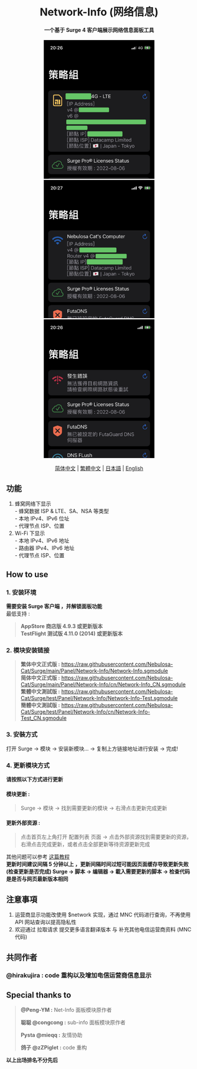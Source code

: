 <h1 align="center"> Network-Info (网络信息) </h1>

<h4 align="center"> 一个基于 Surge 4 客户端展示网络信息面板工具 </h4>

<p align="center">
<img src="https://raw.githubusercontent.com/Nebulosa-Cat/Surge/main/Panel/Network-Info/img/cell.JPG" width="300"></img>
<img src="https://raw.githubusercontent.com/Nebulosa-Cat/Surge/main/Panel/Network-Info/img/wifi.JPG" width="300"></img>
<img src="https://raw.githubusercontent.com/Nebulosa-Cat/Surge/main/Panel/Network-Info/img/error.JPG" width="300"></img>
</p>
<p align="center">
  <a href="/Panel/Network-Info/READMEs/README.cn.md">简体中文</a> |
  <a href="/Panel/Network-Info/README.md">繁體中文</a> |
  <a href="/Panel/Network-Info/READMEs/README.jpn.md">日本語</a> |
  <a href="/Panel/Network-Info/READMEs/README.en.md">English</a>
</p>

## 功能
1. 蜂窝网络下显示<br>- 蜂窝数据 ISP  & LTE、SA、NSA 等类型<br>- 本地 IPv4、IPv6 位址<br>- 代理节点 ISP、位置
2. Wi-Fi 下显示<br>- 本地 IPv4、IPv6 地址<br>- 路由器 IPv4、IPv6 地址<br>- 代理节点 ISP、位置

## How to use
### 1. 安装环境
**需要安装 Surge 客户端 ，并解锁面板功能**<br>
最低支持 :<br>
>**AppStore 商店版 4.9.3 或更新版本**<br>
>**TestFlight 测试版 4.11.0 (2014) 或更新版本**
### 2. 模块安装链接
> **繁体中文正式版 :** https://raw.githubusercontent.com/Nebulosa-Cat/Surge/main/Panel/Network-Info/Network-Info.sgmodule<br>
> **简体中文正式版 :** https://raw.githubusercontent.com/Nebulosa-Cat/Surge/main/Panel/Network-Info/cn/Network-Info_CN.sgmodule<br>
> **繁體中文測試版 :** https://raw.githubusercontent.com/Nebulosa-Cat/Surge/test/Panel/Network-Info/Network-Info-Test.sgmodule<br>
> **簡體中文測試版 :** https://raw.githubusercontent.com/Nebulosa-Cat/Surge/test/Panel/Network-Info/cn/Network-Info-Test_CN.sgmodule<br>
### 3. 安裝方式
打开 Surge -> 模块 -> 安装新模块... -> 复制上方链接地址进行安装 -> 完成!
### 4. 更新模块方式
**请按照以下方式进行更新**<br>
#### 模块更新 : <br>
>Surge -> 模块 -> 找到需要更新的模块 -> 右滑点击更新完成更新<br>
#### 更新外部资源 : <br>
>点击首页左上角打开 配置列表 页面 -> 点击外部资源找到需要更新的资源，右滑点击完成更新，或者点击全部更新等待资源更新完成 <br>

其他问题可以参考 [这篇教程](https://www.jkg.tw/p3604/) <br>
**更新时间建议间隔 5 分钟以上 ，更新间隔时间过短可能因页面缓存导致更新失败<br>
(检查更新是否完成) Surge -> 脚本 -> 编辑器 -> 載入需要更新的脚本 -> 检查代码是是否与网页最新版本相同**


## 注意事項
1. 运营商显示功能改使用 $network 实现，通过 MNC 代码进行查询，不再使用 API 网站查询以提高隐私性
2. 欢迎通过 拉取请求 提交更多语言翻译版本 与 补充其他电信运营商资料 (MNC 代码)

## 共同作者
### **@hirakujira :**  code 重构以及增加电信运营商信息显示
## Special thanks to
> **@Peng-YM :** Net-Info 面板模块原作者<br>
>
> **聪聪 @congcong :** sub-info 面板模块原作者<br>
> 
> **Pysta @mieqq :** 友情协助<br>
> 
> **鸽子 @zZPiglet :** code 重构 <br>

__以上出场排名不分先后__
